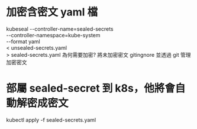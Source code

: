 # 加密含密文 yaml 檔
kubeseal --controller-name=sealed-secrets \
         --controller-namespace=kube-system \
         --format yaml \
         < unsealed-secrets.yaml \
         > sealed-secrets.yaml
為何需要加密? 將未加密密文 gitingnore 並透過 git 管理加密密文

# 部屬 sealed-secret 到 k8s，他將會自動解密成密文
kubectl apply -f sealed-secrets.yaml